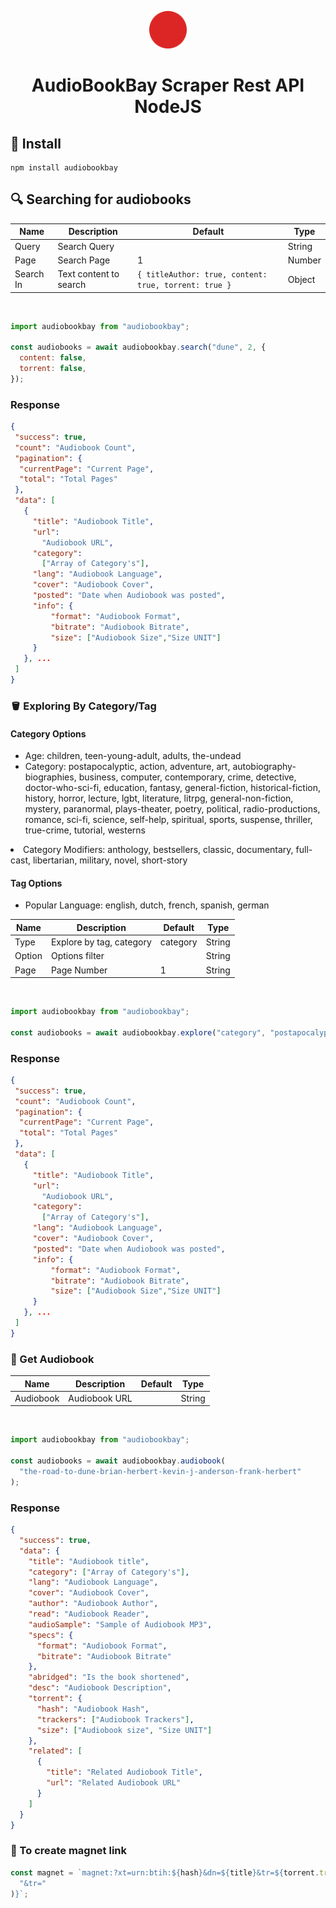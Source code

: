 <p align="center">
    <img alt="Audiobookbay" src="./assets/logo.svg" width="60" />
</p>
<h1 align="center">
AudioBookBay Scraper Rest API NodeJS
</h1>

## 🏁 Install

```shh
npm install audiobookbay
```

## 🔍 Searching for audiobooks

| Name      | Description            | Default                                               | Type   |
| --------- | ---------------------- | ----------------------------------------------------- | ------ |
| Query     | Search Query           |                                                       | String |
| Page      | Search Page            | 1                                                     | Number |
| Search In | Text content to search | `{ titleAuthor: true, content: true, torrent: true }` | Object |

<br>

```js
import audiobookbay from "audiobookbay";

const audiobooks = await audiobookbay.search("dune", 2, {
  content: false,
  torrent: false,
});
```

### Response

```json
{
 "success": true,
 "count": "Audiobook Count",
 "pagination": {
  "currentPage": "Current Page",
  "total": "Total Pages"
 },
 "data": [
   {
     "title": "Audiobook Title",
     "url":
       "Audiobook URL",
     "category":
       ["Array of Category's"],
     "lang": "Audiobook Language",
     "cover": "Audiobook Cover",
     "posted": "Date when Audiobook was posted",
     "info": {
         "format": "Audiobook Format",
         "bitrate": "Audiobook Bitrate",
         "size": ["Audiobook Size","Size UNIT"]
     }
   }, ...
 ]
}
```

### 🪣 Exploring By Category/Tag

#### Category Options

<ul>
  <li>
    Age: children, teen-young-adult, adults, the-undead
  </li>

  <li>
    Category: postapocalyptic, action, adventure, art, autobiography-biographies, business, computer, contemporary, crime, detective, doctor-who-sci-fi, education, fantasy, general-fiction, historical-fiction, history, horror, lecture, lgbt, literature, litrpg, general-non-fiction, mystery, paranormal, plays-theater, poetry, political, radio-productions, romance, sci-fi, science, self-help, spiritual, sports, suspense, thriller, true-crime, tutorial, westerns
    </ul>
  </li>

  <li>
    Category Modifiers: anthology, bestsellers, classic, documentary, full-cast, libertarian, military, novel, short-story
  </li>
</ul>

#### Tag Options

<ul>
  <li>
  Popular Language: english, dutch, french, spanish, german
  </li>
</ul>

| Name   | Description              | Default  | Type   |
| ------ | ------------------------ | -------- | ------ |
| Type   | Explore by tag, category | category | String |
| Option | Options filter           |          | String |
| Page   | Page Number              | 1        | String |

<br>

```js
import audiobookbay from "audiobookbay";

const audiobooks = await audiobookbay.explore("category", "postapocalyptic", 2);
```

### Response

```json
{
 "success": true,
 "count": "Audiobook Count",
 "pagination": {
  "currentPage": "Current Page",
  "total": "Total Pages"
 },
 "data": [
   {
     "title": "Audiobook Title",
     "url":
       "Audiobook URL",
     "category":
       ["Array of Category's"],
     "lang": "Audiobook Language",
     "cover": "Audiobook Cover",
     "posted": "Date when Audiobook was posted",
     "info": {
         "format": "Audiobook Format",
         "bitrate": "Audiobook Bitrate",
         "size": ["Audiobook Size","Size UNIT"]
     }
   }, ...
 ]
}
```

### 🎵 Get Audiobook

| Name      | Description   | Default | Type   |
| --------- | ------------- | ------- | ------ |
| Audiobook | Audiobook URL |         | String |

<br>

```js
import audiobookbay from "audiobookbay";

const audiobooks = await audiobookbay.audiobook(
  "the-road-to-dune-brian-herbert-kevin-j-anderson-frank-herbert"
);
```

### Response

```json
{
  "success": true,
  "data": {
    "title": "Audiobook title",
    "category": ["Array of Category's"],
    "lang": "Audiobook Language",
    "cover": "Audiobook Cover",
    "author": "Audiobook Author",
    "read": "Audiobook Reader",
    "audioSample": "Sample of Audiobook MP3",
    "specs": {
      "format": "Audiobook Format",
      "bitrate": "Audiobook Bitrate"
    },
    "abridged": "Is the book shortened",
    "desc": "Audiobook Description",
    "torrent": {
      "hash": "Audiobook Hash",
      "trackers": ["Audiobook Trackers"],
      "size": ["Audiobook size", "Size UNIT"]
    },
    "related": [
      {
        "title": "Related Audiobook Title",
        "url": "Related Audiobook URL"
      }
    ]
  }
}
```

### 🧲 To create magnet link

```js
const magnet = `magnet:?xt=urn:btih:${hash}&dn=${title}&tr=${torrent.trackers.join(
  "&tr="
)}`;
```
